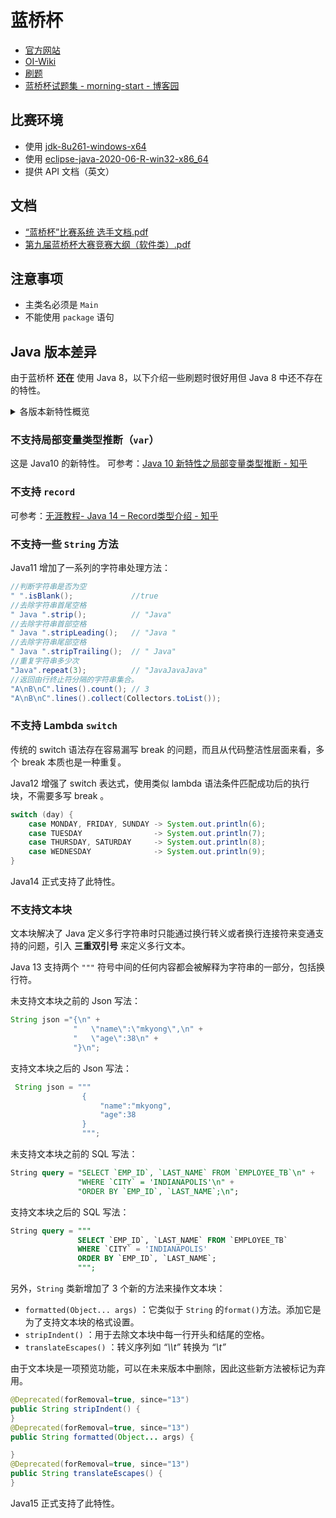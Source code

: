 # 蓝桥杯

* [官方网站](https://dasai.lanqiao.cn/)
* [OI-Wiki](https://oi-wiki.org/)
* [刷题](https://github.com/Yue-plus/Solution.JVTC.Yue.Zone/tree/main/src/main/java/zone/yue/jvtc/solution/LanQiao)
* [蓝桥杯试题集 - morning-start - 博客园](https://www.cnblogs.com/morning-start/p/16021283.html)

## 比赛环境

* 使用 [jdk-8u261-windows-x64](https://www.oracle.com/cn/java/technologies/downloads/#java8-windows)
* 使用 [eclipse-java-2020-06-R-win32-x86_64](/blog/2022/10/13/setupEclipse/README)
* 提供 API 文档（英文）

## 文档

* [“蓝桥杯”比赛系统 选手文档.pdf](http://upload.lanqiao.cn/file/20180207/1517983232418142.pdf)
* [第九届蓝桥杯大赛竞赛大纲（软件类）.pdf](http://upload.lanqiao.cn/file/20180207/1517983424205832.pdf)

## 注意事项

* 主类名必须是 `Main`
* 不能使用 `package` 语句

## Java 版本差异

由于蓝桥杯 **还在** 使用 Java 8，以下介绍一些刷题时很好用但 Java 8 中还不存在的特性。

<details>
<summary>各版本新特性概览</summary>

* [Java 9 新特性概览 | JavaGuide(Java面试+学习指南)](https://javaguide.cn/java/new-features/java9.html)
* [Java 10 新特性概览 | JavaGuide(Java面试+学习指南)](https://javaguide.cn/java/new-features/java10.html)
* [Java 11 新特性概览 | JavaGuide(Java面试+学习指南)](https://javaguide.cn/java/new-features/java11.html)
* [Java 12~13 新特性概览 | JavaGuide(Java面试+学习指南)](https://javaguide.cn/java/new-features/java12-13.html)
* [Java 14 新特性概览 | JavaGuide(Java面试+学习指南)](https://javaguide.cn/java/new-features/java14.html)
* [Java 15 新特性概览 | JavaGuide(Java面试+学习指南)](https://javaguide.cn/java/new-features/java15.html)
* [Java 16 新特性概览 | JavaGuide(Java面试+学习指南)](https://javaguide.cn/java/new-features/java16.html)
* [Java 17 新特性概览 | JavaGuide(Java面试+学习指南)](https://javaguide.cn/java/new-features/java17.html)
* [Java 18 新特性概览 | JavaGuide(Java面试+学习指南)](https://javaguide.cn/java/new-features/java18.html)
* [Java 19 新特性概览 | JavaGuide(Java面试+学习指南)](https://javaguide.cn/java/new-features/java19.html)

</details>

### 不支持局部变量类型推断（`var`）

这是 Java10 的新特性。
可参考：[Java 10 新特性之局部变量类型推断 - 知乎](https://zhuanlan.zhihu.com/p/34911982)

### 不支持 `record`

可参考：[无涯教程- Java 14 – Record类型介绍 - 知乎](https://zhuanlan.zhihu.com/p/372678867)

### 不支持一些 `String` 方法

Java11 增加了一系列的字符串处理方法：

```java
//判断字符串是否为空
" ".isBlank();             //true
//去除字符串首尾空格
" Java ".strip();          // "Java"
//去除字符串首部空格
" Java ".stripLeading();   // "Java "
//去除字符串尾部空格
" Java ".stripTrailing();  // " Java"
//重复字符串多少次
"Java".repeat(3);          // "JavaJavaJava"
//返回由行终止符分隔的字符串集合。
"A\nB\nC".lines().count(); // 3
"A\nB\nC".lines().collect(Collectors.toList());
```

### 不支持 Lambda `switch`

传统的 switch 语法存在容易漏写 break 的问题，而且从代码整洁性层面来看，多个 break 本质也是一种重复。

Java12 增强了 switch 表达式，使用类似 lambda 语法条件匹配成功后的执行块，不需要多写 break 。

```java
switch (day) {
    case MONDAY, FRIDAY, SUNDAY -> System.out.println(6);
    case TUESDAY                -> System.out.println(7);
    case THURSDAY, SATURDAY     -> System.out.println(8);
    case WEDNESDAY              -> System.out.println(9);
}
```

Java14 正式支持了此特性。

### 不支持文本块

文本块解决了 Java 定义多行字符串时只能通过换行转义或者换行连接符来变通支持的问题，引入 **三重双引号** 来定义多行文本。

Java 13 支持两个 `"""` 符号中间的任何内容都会被解释为字符串的一部分，包括换行符。

未支持文本块之前的 Json 写法：

```java
String json ="{\n" +
              "   \"name\":\"mkyong\",\n" +
              "   \"age\":38\n" +
              "}\n";
```

支持文本块之后的 Json 写法：

```java
 String json = """
                {
                    "name":"mkyong",
                    "age":38
                }
                """;
```

未支持文本块之前的 SQL 写法：

```sql
String query = "SELECT `EMP_ID`, `LAST_NAME` FROM `EMPLOYEE_TB`\n" +
               "WHERE `CITY` = 'INDIANAPOLIS'\n" +
               "ORDER BY `EMP_ID`, `LAST_NAME`;\n";
```

支持文本块之后的 SQL 写法：

```sql
String query = """
               SELECT `EMP_ID`, `LAST_NAME` FROM `EMPLOYEE_TB`
               WHERE `CITY` = 'INDIANAPOLIS'
               ORDER BY `EMP_ID`, `LAST_NAME`;
               """;
```

另外，`String` 类新增加了 3 个新的方法来操作文本块：

- `formatted(Object... args)` ：它类似于 `String` 的`format()`方法。添加它是为了支持文本块的格式设置。
- `stripIndent()` ：用于去除文本块中每一行开头和结尾的空格。
- `translateEscapes()` ：转义序列如 _“\\\t”_ 转换为 _“\t”_

由于文本块是一项预览功能，可以在未来版本中删除，因此这些新方法被标记为弃用。

```java
@Deprecated(forRemoval=true, since="13")
public String stripIndent() {
}
@Deprecated(forRemoval=true, since="13")
public String formatted(Object... args) {

}
@Deprecated(forRemoval=true, since="13")
public String translateEscapes() {
}
```

Java15 正式支持了此特性。
